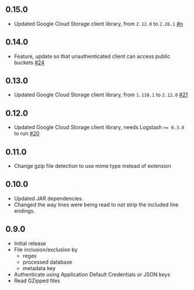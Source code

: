 ## 0.15.0
 - Updated Google Cloud Storage client library, from `2.12.0` to `2.26.1` [#n](https://github.com/logstash-plugins/logstash-input-google_cloud_storage/pull/n)

## 0.14.0
 - Feature, update so that unauthenticated client can access public buckets [#24](https://github.com/logstash-plugins/logstash-input-google_cloud_storage/pull/24)

## 0.13.0
 - Updated Google Cloud Storage client library, from `1.118.1` to `2.12.0` [#21](https://github.com/logstash-plugins/logstash-output-google_cloud_storage/pull/21)

## 0.12.0
 - Updated Google Cloud Storage client library, needs Logstash `>= 8.3.0` to run [#20](https://github.com/logstash-plugins/logstash-input-google_cloud_storage/pull/20)

## 0.11.0

- Change gzip file detection to use mime type instead of extension

## 0.10.0

- Updated JAR dependencies.
- Changed the way lines were being read to not strip the included line endings.

## 0.9.0

- Initial release
- File inclusion/exclusion by 
  - regex
  - processed database
  - metadata key
- Authenticate using Application Default Credentials or JSON keys
- Read GZipped files
